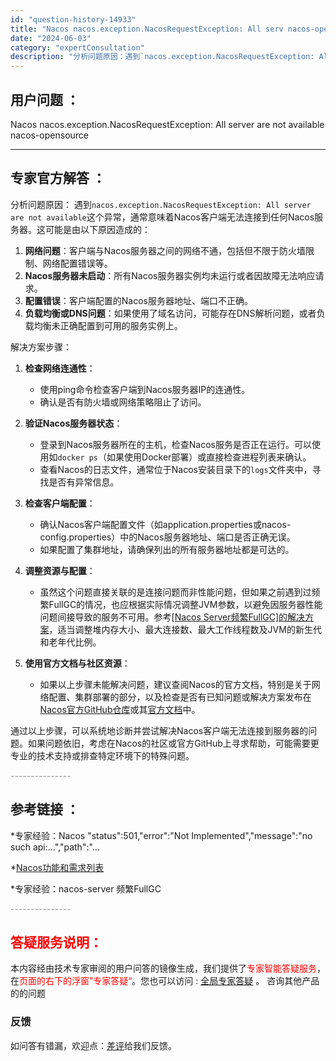 ```yaml
---
id: "question-history-14933"
title: "Nacos nacos.exception.NacosRequestException: All serv nacos-opensource"
date: "2024-06-03"
category: "expertConsultation"
description: "分析问题原因：遇到`nacos.exception.NacosRequestException: All server are not available`这个异常，通常意味着Nacos客户端无法连接到任何Nacos服务器。这可能是由以下原因造成的：1. **网络问题**：客户端与Nacos服务器之"
---
```


## 用户问题 ： 
 Nacos nacos.exception.NacosRequestException: All server are not available nacos-opensource 

---------------
## 专家官方解答 ：

分析问题原因：
遇到`nacos.exception.NacosRequestException: All server are not available`这个异常，通常意味着Nacos客户端无法连接到任何Nacos服务器。这可能是由以下原因造成的：

1. **网络问题**：客户端与Nacos服务器之间的网络不通，包括但不限于防火墙限制、网络配置错误等。
2. **Nacos服务器未启动**：所有Nacos服务器实例均未运行或者因故障无法响应请求。
3. **配置错误**：客户端配置的Nacos服务器地址、端口不正确。
4. **负载均衡或DNS问题**：如果使用了域名访问，可能存在DNS解析问题，或者负载均衡未正确配置到可用的服务实例上。

解决方案步骤：

1. **检查网络连通性**：
   - 使用ping命令检查客户端到Nacos服务器IP的连通性。
   - 确认是否有防火墙或网络策略阻止了访问。

2. **验证Nacos服务器状态**：
   - 登录到Nacos服务器所在的主机，检查Nacos服务是否正在运行。可以使用如`docker ps`（如果使用Docker部署）或直接检查进程列表来确认。
   - 查看Nacos的日志文件，通常位于Nacos安装目录下的`logs`文件夹中，寻找是否有异常信息。

3. **检查客户端配置**：
   - 确认Nacos客户端配置文件（如application.properties或nacos-config.properties）中的Nacos服务器地址、端口是否正确无误。
   - 如果配置了集群地址，请确保列出的所有服务器地址都是可达的。

4. **调整资源与配置**：
   - 虽然这个问题直接关联的是连接问题而非性能问题，但如果之前遇到过频繁FullGC的情况，也应根据实际情况调整JVM参数，以避免因服务器性能问题间接导致的服务不可用。参考[[Nacos Server频繁FullGC]的解决方案](#CftiL)，适当调整堆内存大小、最大连接数、最大工作线程数及JVM的新生代和老年代比例。

5. **使用官方文档与社区资源**：
   - 如果以上步骤未能解决问题，建议查阅Nacos的官方文档，特别是关于网络配置、集群部署的部分，以及检查是否有已知问题或解决方案发布在[Nacos官方GitHub仓库](https://github.com/nacos-group/nacos-docker)或其[官方文档](https://nacos.io/docs/latest/)中。

通过以上步骤，可以系统地诊断并尝试解决Nacos客户端无法连接到服务器的问题。如果问题依旧，考虑在Nacos的社区或官方GitHub上寻求帮助，可能需要更专业的技术支持或排查特定环境下的特殊问题。


<font color="#949494">---------------</font> 


## 参考链接 ：

*专家经验：Nacos "status":501,"error":"Not Implemented","message":"no such api:...","path":"... 
 
 *[Nacos功能和需求列表](https://nacos.io/docs/latest/archive/feature-list)
 
 *专家经验：nacos-server 频繁FullGC 


 <font color="#949494">---------------</font> 
 


## <font color="#FF0000">答疑服务说明：</font> 

本内容经由技术专家审阅的用户问答的镜像生成，我们提供了<font color="#FF0000">专家智能答疑服务</font>，在<font color="#FF0000">页面的右下的浮窗”专家答疑“</font>。您也可以访问 : [全局专家答疑](https://opensource.alibaba.com/chatBot) 。 咨询其他产品的的问题

### 反馈
如问答有错漏，欢迎点：[差评](https://ai.nacos.io/user/feedbackByEnhancerGradePOJOID?enhancerGradePOJOId=14940)给我们反馈。
